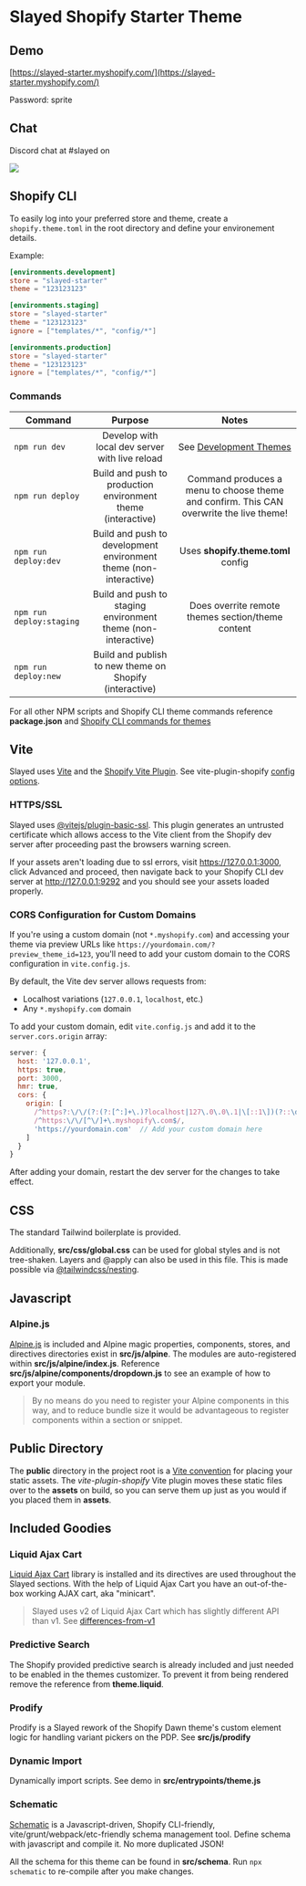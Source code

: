 # Slayed Shopify Starter Theme

## Demo

[https://slayed-starter.myshopify.com/](https://slayed-starter.myshopify.com/)

Password: sprite

## Chat

Discord chat at #slayed on 

[![](https://dcbadge.vercel.app/api/server/shopify-developers-597504637167468564)](https://discord.gg/shopify-developers-597504637167468564)

## Shopify CLI

To easily log into your preferred store and theme, create a `shopify.theme.toml` in the root directory and define your environement details.

Example:

```toml
[environments.development]
store = "slayed-starter"
theme = "123123123"

[environments.staging]
store = "slayed-starter"
theme = "123123123"
ignore = ["templates/*", "config/*"]

[environments.production]
store = "slayed-starter"
theme = "123123123"
ignore = ["templates/*", "config/*"]
```

### Commands

| Command       | Purpose           | Notes  |
| ------------- |:-------------:| :-----:|
| `npm run dev`   | Develop with local dev server with live reload| See [Development Themes](https://shopify.dev/docs/themes/tools/cli#development-themes) |
| `npm run deploy`     | Build and push to production environment theme (interactive)      | Command produces a menu to choose theme and confirm. This CAN overwrite the live theme! |
| `npm run deploy:dev` | Build and push to development environment theme (non-interactive)     | Uses **shopify.theme.toml** config |
| `npm run deploy:staging` | Build and push to staging environment theme (non-interactive)  | Does overrite remote themes section/theme content |
| `npm run deploy:new` | Build and publish to new theme on Shopify (interactive) |     |

For all other NPM scripts and Shopify CLI theme commands reference **package.json** and [Shopify CLI commands for themes](https://shopify.dev/docs/themes/tools/cli/commands)

## Vite
Slayed uses [Vite](https://vitejs.dev/) and the [Shopify Vite Plugin](https://github.com/barrel/shopify-vite). See vite-plugin-shopify [config options](https://github.com/barrel/shopify-vite/tree/main/packages/vite-plugin-shopify#usage).

### HTTPS/SSL

Slayed uses [@vitejs/plugin-basic-ssl](https://www.npmjs.com/package/@vitejs/plugin-basic-ssl). This plugin generates an untrusted certificate which allows access to the Vite client from the Shopify dev server after proceeding past the browsers warning screen.

If your assets aren't loading due to ssl errors, visit https://127.0.0.1:3000, click Advanced and proceed, then navigate back to your Shopify CLI dev server at http://127.0.0.1:9292 and you should see your assets loaded properly.

### CORS Configuration for Custom Domains

If you're using a custom domain (not `*.myshopify.com`) and accessing your theme via preview URLs like `https://yourdomain.com/?preview_theme_id=123`, you'll need to add your custom domain to the CORS configuration in `vite.config.js`.

By default, the Vite dev server allows requests from:
- Localhost variations (`127.0.0.1`, `localhost`, etc.)
- Any `*.myshopify.com` domain

To add your custom domain, edit `vite.config.js` and add it to the `server.cors.origin` array:

```javascript
server: {
  host: '127.0.0.1',
  https: true,
  port: 3000,
  hmr: true,
  cors: {
    origin: [
      /^https?:\/\/(?:(?:[^:]+\.)?localhost|127\.0\.0\.1|\[::1\])(?::\d+)?$/,
      /^https:\/\/[^\/]+\.myshopify\.com$/,
      'https://yourdomain.com'  // Add your custom domain here
    ]
  }
}
```

After adding your domain, restart the dev server for the changes to take effect.

## CSS

The standard Tailwind boilerplate is provided.

Additionally, **src/css/global.css** can be used for global styles and is not tree-shaken. Layers and @apply can also be used in this file. This is made possible via [@tailwindcss/nesting](https://www.npmjs.com/package/@tailwindcss/nesting).

## Javascript

### Alpine.js
[Alpine.js](https://alpinejs.dev/start-here) is included and Alpine magic properties, components, stores, and directives directories exist in **src/js/alpine**. The modules are auto-registered within **src/js/alpine/index.js**. Reference **src/js/alpine/components/dropdown.js** to see an example of how to export your module.

> By no means do you need to register your Alpine components in this way, and to reduce bundle size it would be advantageous to register components within a section or snippet.

## Public Directory
The **public** directory in the project root is a [Vite convention](https://vitejs.dev/guide/assets.html#the-public-directory) for placing your static assets. The *vite-plugin-shopify* Vite plugin moves these static files over to the **assets** on build, so you can serve them up just as you would if you placed them in **assets**. 

## Included Goodies

### Liquid Ajax Cart
[Liquid Ajax Cart]() library is installed and its directives are used throughout the Slayed sections. With the help of Liquid Ajax Cart you have an out-of-the-box working AJAX cart, aka "minicart".

> Slayed uses v2 of Liquid Ajax Cart which has slightly different API than v1. See [differences-from-v1](https://liquid-ajax-cart.js.org/v2/differences-from-v1/)

### Predictive Search
The Shopify provided predictive search is already included and just needed to be enabled in the themes customizer. To prevent it from being rendered remove the reference from **theme.liquid**.

### Prodify
Prodify is a Slayed rework of the Shopify Dawn theme's custom element logic for handling variant pickers on the PDP. See **src/js/prodify**

### Dynamic Import

Dynamically import scripts. See demo in **src/entrypoints/theme.js**

### Schematic
[Schematic](https://www.npmjs.com/package/@anchovie/schematic) is a Javascript-driven, Shopify CLI-friendly, vite/grunt/webpack/etc-friendly schema management tool. Define schema with javascript and compile it. No more duplicated JSON!

All the schema for this theme can be found in **src/schema**. Run `npx schematic` to re-compile after you make changes.
